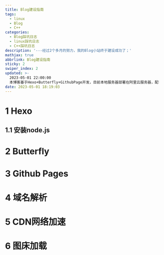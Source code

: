 ```yaml
---
title: Blog建设指南
tags:
  - linux
  - Blog
  - C++
categories:
  - Blog踩坑日志
  - linux踩坑日志
  - C++踩坑日志
description: '---经过2个多月的努力，我的Blog小站终于建设成功了；'
mathjax: true
abbrlink: Blog建设指南
sticky: 2
swiper_index: 2
updated: >-
  2023-05-01 22:00:00
  本博客基于Hexo+Butterfly+GithubPage开发，目前本地服务器部署在阿里云服务器，配套使用阿里云域名解析以及CDN网络加速，旨在记录我的程序猿进阶之路的各种坑
date: 2023-05-01 18:19:03
---
```

# 1 Hexo

## 1.1 安装node.js

# 2 Butterfly

# 3 Github Pages

# 4 域名解析

# 5 CDN网络加速

# 6 图床加载
